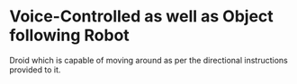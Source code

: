 # Voice-Controlled as well as Object following Robot
Droid which is capable of moving around as per the directional instructions provided to it.
